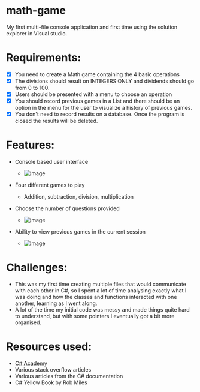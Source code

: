 # math-game
My first multi-file console application and first time using the solution explorer in Visual studio. 

# Requirements:
- [x] You need to create a Math game containing the 4 basic operations
- [x] The divisions should result on INTEGERS ONLY and dividends should go from 0 to 100.
- [x] Users should be presented with a menu to choose an operation
- [x] You should record previous games in a List and there should be an option in the menu for the user to visualize a history of previous games.
- [x] You don't need to record results on a database. Once the program is closed the results will be deleted.

# Features:
* Console based user interface
    - ![image](https://user-images.githubusercontent.com/23292290/219857528-15ab4a98-ade9-4193-8098-f05a4c7aa93b.png)

* Four different games to play
    - Addition, subtraction, division, multiplication

* Choose the number of questions provided
    - ![image](https://user-images.githubusercontent.com/23292290/219857659-810a31c4-4e17-4eaf-b09e-a6d92427ce48.png)

* Ability to view previous games in the current session
    - ![image](https://user-images.githubusercontent.com/23292290/219857637-6cddd04a-f75d-49f6-98c0-5a65f87c96d2.png)

# Challenges:
- This was my first time creating multiple files that would communicate with each other in C#, so I spent a lot of time analysing exactly what I was doing and how the classes and functions interacted with one another, learning as I went along. 
- A lot of the time my initial code was messy and made things quite hard to understand, but with some pointers I eventually got a bit more organised. 

# Resources used: 
- [C# Academy](https://www.thecsharpacademy.com/)
- Various stack overflow articles
- Various articles from the C# documentation
- C# Yellow Book by Rob Miles
